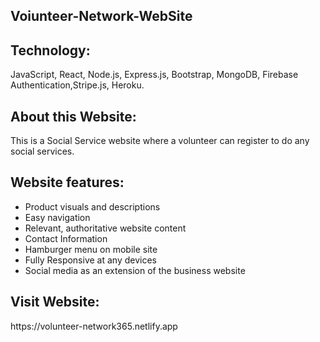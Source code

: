 
<h2>Voiunteer-Network-WebSite</h2>


<h2>Technology:</h2> JavaScript, React, Node.js, Express.js, Bootstrap, MongoDB, Firebase  Authentication,Stripe.js, Heroku.

<h2>About this Website:</h2> This is a Social Service website where a volunteer can register to do any social services.

<h2>Website features:</h2>
<ul> 
  <li> Product visuals and descriptions</li>
  <li> Easy navigation</li>
  <li>Relevant, authoritative website content</li>
  <li> Contact Information </li>
  <li> Hamburger menu on mobile site</li>
    <li> Fully Responsive at any devices</li>
  <li> Social media as an extension of the business website</li>
</ul>

<h2>Visit Website:</h2>https://volunteer-network365.netlify.app

